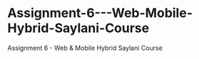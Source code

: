 # Assignment-6---Web-Mobile-Hybrid-Saylani-Course
Assignment 6 - Web &amp; Mobile Hybrid Saylani Course
